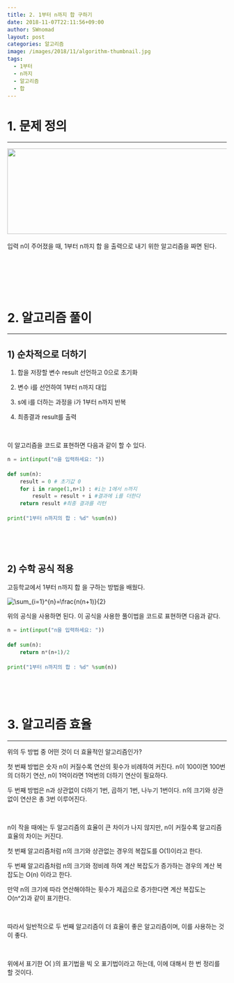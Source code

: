 ```yaml
---
title: 2. 1부터 n까지 합 구하기
date: 2018-11-07T22:11:56+09:00
author: SWnomad
layout: post
categories: 알고리즘
image: /images/2018/11/algorithm-thumbnail.jpg
tags:
  - 1부터
  - n까지
  - 알고리즘
  - 합
---
```

# 1. 문제 정의

* * *

<img class="aligncenter size-full wp-image-1273" src="/images/2018/11/no-name-1.jpg" alt="" width="771" height="196" srcset="/images/2018/11/no-name-1.jpg 771w, /images/2018/11/no-name-1-300x76.jpg 300w, /images/2018/11/no-name-1-768x195.jpg 768w" sizes="(max-width: 771px) 100vw, 771px" /> 

입력 n이 주어졌을 때, 1부터 n까지 합 을 출력으로 내기 위한 알고리즘을 짜면 된다.

&nbsp;

&nbsp;

&nbsp;

# 2. 알고리즘 풀이

* * *

## 1) 순차적으로 더하기

1. 합을 저장할 변수 result 선언하고 0으로 초기화

2. 변수 i를 선언하여 1부터 n까지 대입

3. s에 i를 더하는 과정을 i가 1부터 n까지 반복

4. 최종결과 result를 출력

&nbsp;

이 알고리즘을 코드로 표현하면 다음과 같이 할 수 있다.

~~~ python
n = int(input("n을 입력하세요: "))

def sum(n):
    result = 0 # 초기값 0
    for i in range(1,n+1) : #i는 1에서 n까지
        result = result + i #결과에 i를 더한다
    return result #최종 결과를 리턴

print("1부터 n까지의 합 : %d" %sum(n))
~~~

&nbsp;

&nbsp;

## 2) 수학 공식 적용

고등학교에서 1부터 n까지 합 을 구하는 방법을 배웠다.

<img src="https://latex.codecogs.com/gif.latex?\sum_{i=1}^{n}=\frac{n(n+1)}{2}" alt="\sum_{i=1}^{n}=\frac{n(n+1)}{2}" align="absmiddle" /> 

위의 공식을 사용하면 된다. 이 공식을 사용한 풀이법을 코드로 표현하면 다음과 같다.

~~~ python
n = int(input("n을 입력하세요: "))

def sum(n):
    return n*(n+1)/2

print("1부터 n까지의 합 : %d" %sum(n))
~~~

&nbsp;

&nbsp;

# 3. 알고리즘 효율

* * *

위의 두 방법 중 어떤 것이 더 효율적인 알고리즘인가?

첫 번째 방법은 숫자 n이 커질수록 연산의 횟수가 비례하여 커진다. n이 100이면 100번의 더하기 연산, n이 1억이라면 1억번의 더하기 연산이 필요하다.

두 번째 방법은 n과 상관없이 더하기 1번, 곱하기 1번, 나누기 1번이다. n의 크기와 상관없이 연산은 총 3번 이루어진다.

&nbsp;

n이 작을 때에는 두 알고리즘의 효율이 큰 차이가 나지 않지만, n이 커질수록 알고리즘 효율의 차이는 커진다.

첫 번째 알고리즘처럼 n의 크기와 상관없는 경우의 복잡도를 O(1)이라고 한다.

두 번째 알고리즘처럼 n의 크기와 정비례 하여 계산 복잡도가 증가하는 경우의 계산 복잡도는 O(n) 이라고 한다.

만약 n의 크기에 따라 연산해야하는 횟수가 제곱으로 증가한다면 계산 복잡도는 O(n^2)과 같이 표기한다.

&nbsp;

따라서 일반적으로 두 번째 알고리즘이 더 효율이 좋은 알고리즘이며, 이를 사용하는 것이 좋다.

&nbsp;

위에서 표기한 O( )의 표기법을 빅 오 표기법이라고 하는데, 이에 대해서 한 번 정리를 할 것이다.